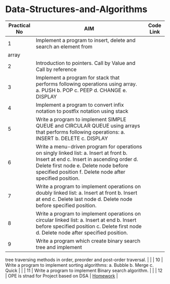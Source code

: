 # Data-Structures-and-Algorithms


| Practical  No | AIM    | Code Link    |
|-----------|---------------|-----------------|
|    1       |  Implement a program to insert, delete and search an element from 
array             |                 |
|    2       |        Introduction to pointers. Call by Value and Call by reference       |                 |
|    3       |        Implement a program for stack that performs following operations using array. a. PUSH b. POP c. PEEP d. CHANGE e. DISPLAY       |        |
|    4       |        Implement a program to convert infix notation to postfix notation using stack             |                 |
|    5       |        Write a program to implement SIMPLE QUEUE and CIRCULAR QUEUE using arrays that performs following operations: a. INSERT b. DELETE c. DISPLAY       |                 |
|    6       |     Write a menu-driven program for operations on singly linked list: a. Insert at front b. Insert at end c. Insert in ascending order d. Delete first node e. Delete node before specified position f. Delete node after specified position.          |                 |
|    7       |      Write a program to implement operations on doubly linked list: a. Insert at front b. Insert at end c. Delete last node d. Delete node before specified position.         |                 |
|    8       |      Write a program to implement operations on circular linked list: a. Insert at end b. Insert before specified position c. Delete first node d. Delete node after specified position.         |                 |
|    9       |    Write a program which create binary search tree and implement 
tree traversing methods in order, preorder and post-order 
traversal.           |                 |
|    10       |        Write a program to implement sorting algorithms: a. Bubble b. Merge c. Quick       |                 |
|    11       |      Write a program to implement Binary search algorithm.         |                 |
|    12       |          OPE is stnad for Project based on DSA     |  [Homework](#)   |

